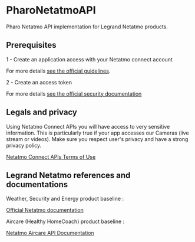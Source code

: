 # PharoNetatmoAPI

Pharo Netatmo API implementation for Legrand Netatmo products.

## Prerequisites

1 - Create an application access with your Netatmo connect account

For more details [see the official guidelines](https://dev.netatmo.com/guideline).

2 - Create an access token

For more details [see the official security documentation](https://dev.netatmo.com/apidocumentation/oauth)

## Legals and privacy

Using Netatmo Connect APIs you will have access to very sensitive information. This is particularly true if your app accesses our Cameras (live stream or videos). Make sure you respect user's privacy and have a strong privacy policy.

[Netatmo Connect APIs Terms of Use](https://dev.netatmo.com/legal) 

## Legrand Netatmo references and documentations

Weather, Security and Energy product baseline :

[Official Netatmo documentation](https://dev.netatmo.com/)

Aircare (Healthy HomeCoach) product baseline :

[Netatmo Aircare API Documentation](https://dev.netatmo.com/apidocumentation/aircare)
